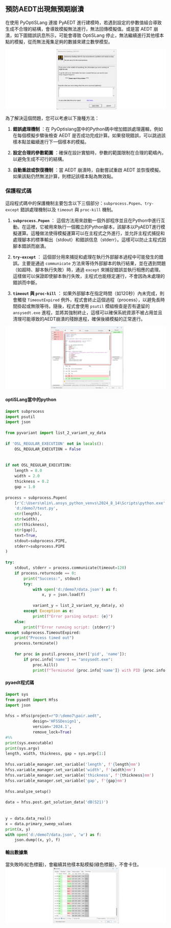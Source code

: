 預防AEDT出現無預期崩潰
---
在使用 PyOptiSLang 連接 PyAEDT 進行建模時，若遇到設定的參數值組合導致生成不合理的結構，會導致模擬無法進行，無法回傳模擬值。或是當 AEDT 崩潰，如下圖錯誤訊息所示，可能會導致 OptiSLang 停止，無法繼續進行其他樣本點的模擬，從而無法蒐集足夠的數據來建立數學模型。

![2024-09-01_04-23-07](/assets/2024-09-01_04-23-07.png)

為了解決這個問題，您可以考慮以下幾種方法：
 
1. **錯誤處理機制** ：在 PyOptislang當中的Python碼中增加錯誤處理邏輯，例如在每個模擬步驟後檢查 AEDT 是否成功完成計算。如果發現錯誤，可以跳過該樣本點並繼續進行下一個樣本的模擬。
 
2. **設定合理的參數範圍** ：確保在設計實驗時，參數的範圍限制在合理的範疇內，以避免生成不可行的結構。
 
3. **自動重啟或恢復機制** ：當 AEDT 崩潰時，自動嘗試重啟 AEDT 並恢復模擬。如果該點仍然無法計算，則標記該樣本點為無效點。

### 保護程式碼

這段程式碼中的保護機制主要包含以下三個部分：`subprocess.Popen`、`try-except` 錯誤處理機制以及 `timeout` 與 `proc-kill` 機制。 
1. **`subprocess.Popen`** ：
這個方法用來啟動一個外部程序並且在Python中進行互動。在這裡，它被用來執行一個獨立的Python腳本，該腳本以PyAEDT進行模擬運算。這種做法使得模擬運算可以在主程式之外進行，並允許主程式捕捉和處理腳本的標準輸出（stdout）和錯誤信息（stderr）。這樣可以防止主程式因腳本錯誤而崩潰。
 
2. **`try-except`** ：
這個部分用來捕捉和處理在執行外部腳本過程中可能發生的錯誤。主要是通過 `communicate` 方法來等待外部腳本的執行結果，並在遇到問題（如超時、腳本執行失敗）時，通過 `except` 來捕捉錯誤並執行相應的處理。這樣做可以保證即使腳本執行失敗，主程式也能穩定運行，不會因為未處理的錯誤而中斷。
 
3. **`timeout` 與 `proc-kill`** ：
如果外部腳本在指定時間（如120秒）內未完成，則會觸發 `TimeoutExpired` 例外，程式會終止這個過程（process），以避免長時間掛起或無限等待。隨後，程式會使用 `psutil` 模組檢查是否有遺留的 `ansysedt.exe` 進程，並將其強制終止，這樣可以確保系統資源不被占用並且清理可能導致的AEDT崩潰的殘餘進程，確保後續模擬的正常進行。

![2024-09-01_04-40-57](/assets/2024-09-01_04-40-57_7lt28j09s.png)

#### optiSLang當中的python
```python
import subprocess
import psutil
import json

from pyvariant import list_2_variant_xy_data

if 'OSL_REGULAR_EXECUTION' not in locals(): 
    OSL_REGULAR_EXECUTION = False


if not OSL_REGULAR_EXECUTION:
    length = 8.0
    width = 2.0
    thickness = 0.2
    gap = 1.0

process = subprocess.Popen(
    [r'C:\Users\mlin\.ansys_python_venvs\2024_8_14\Scripts\python.exe', 
    'd:/demo7/test.py', 
    str(length), 
    str(width),
    str(thickness),
    str(gap)],
    text=True,
    stdout=subprocess.PIPE,
    stderr=subprocess.PIPE
)

try:
    stdout, stderr = process.communicate(timeout=120)
    if process.returncode == 0:
        print("Success:", stdout)
        try:
            with open('d:/demo7/data.json') as f:
                x, y = json.load(f)

            variant_y = list_2_variant_xy_data(y, x)
        except Exception as e:
            print(f"Error parsing output: {e}")
    else:
        print(f"Error running script: {stderr}")
except subprocess.TimeoutExpired:
    print("Process timed out")
    process.terminate()

    for proc in psutil.process_iter(['pid', 'name']):
        if proc.info['name'] == "ansysedt.exe":
            proc.kill()
            print(f"Terminated {proc.info['name']} with PID {proc.info['pid']}")
```

#### pyaedt程式碼

```python
import sys
from pyaedt import Hfss
import json

hfss = Hfss(project=r"D:\demo7\pair.aedt", 
            design='HFSSDesign1',
            version='2024.1',
            remove_lock=True)
#%%
print(sys.executable)
print(sys.argv)
length, width, thickness, gap = sys.argv[1:] 

hfss.variable_manager.set_variable('length', f'{length}mm')
hfss.variable_manager.set_variable('width', f'{width}mm')
hfss.variable_manager.set_variable('thickness', f'{thickness}mm')
hfss.variable_manager.set_variable('gap', f'{gap}mm')

hfss.analyze_setup()

data = hfss.post.get_solution_data('dB(S21)')


y = data.data_real()
x = data.primary_sweep_values
print(x, y)
with open('d:/demo7/data.json', 'w') as f:
    json.dump((x, y), f)
```
#### 輸出數據集
當失敗時(紅色標籤)，會繼續其他樣本點模擬(綠色標籤)，不會卡住。
![2024-09-01_04-42-48](/assets/2024-09-01_04-42-48.png)